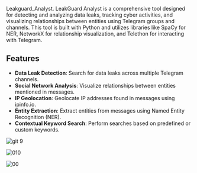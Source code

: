 Leakguard_Analyst.
LeakGuard Analyst is a comprehensive tool designed for detecting and analyzing data leaks, tracking cyber activities, and visualizing relationships between entities using Telegram groups and channels. This tool is built with Python and utilizes libraries like SpaCy for NER, NetworkX for relationship visualization, and Telethon for interacting with Telegram.

## Features

- **Data Leak Detection**: Search for data leaks across multiple Telegram channels.
- **Social Network Analysis**: Visualize relationships between entities mentioned in messages.
- **IP Geolocation**: Geolocate IP addresses found in messages using ipinfo.io.
- **Entity Extraction**: Extract entities from messages using Named Entity Recognition (NER).
- **Contextual Keyword Search**: Perform searches based on predefined or custom keywords.

![git  9](https://github.com/user-attachments/assets/f53ad7cd-21c4-4ccc-ba34-469761528742)

![010](https://github.com/user-attachments/assets/be9ed6e0-f543-4732-83f2-731e5627c93d)


![00](https://github.com/user-attachments/assets/20f270a6-43c8-44eb-9758-91d687b8d415)
